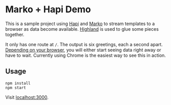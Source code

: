 # Marko + Hapi Demo

This is a sample project using [Hapi][] and [Marko][] to stream templates to a browser as data become available. [Highland][] is used to glue some pieces together.

[Hapi]: http://hapijs.com
[Marko]: http://markojs.com
[Highland]: http://highlandjs.org

It only has one route at `/`. The output is six greetings, each a second apart. [Depending on your browser][chunks], you will either start seeing data right away or have to wait. Currently using Chrome is the easiest way to see this in action.

[chunks]: http://stackoverflow.com/a/16909228

## Usage

```
npm install
npm start
```

Visit [localhost:3000](http://localhost:3000/).
